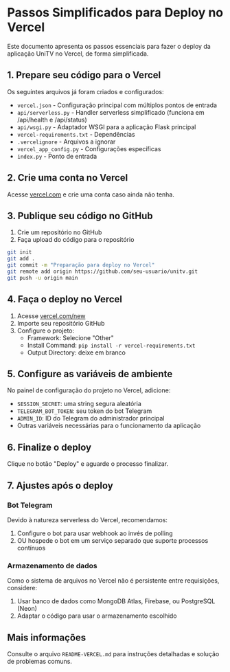 # Passos Simplificados para Deploy no Vercel

Este documento apresenta os passos essenciais para fazer o deploy da aplicação UniTV no Vercel, de forma simplificada.

## 1. Prepare seu código para o Vercel

Os seguintes arquivos já foram criados e configurados:

- `vercel.json` - Configuração principal com múltiplos pontos de entrada
- `api/serverless.py` - Handler serverless simplificado (funciona em /api/health e /api/status)
- `api/wsgi.py` - Adaptador WSGI para a aplicação Flask principal
- `vercel-requirements.txt` - Dependências
- `.vercelignore` - Arquivos a ignorar
- `vercel_app_config.py` - Configurações específicas
- `index.py` - Ponto de entrada

## 2. Crie uma conta no Vercel

Acesse [vercel.com](https://vercel.com) e crie uma conta caso ainda não tenha.

## 3. Publique seu código no GitHub

1. Crie um repositório no GitHub
2. Faça upload do código para o repositório

```bash
git init
git add .
git commit -m "Preparação para deploy no Vercel"
git remote add origin https://github.com/seu-usuario/unitv.git
git push -u origin main
```

## 4. Faça o deploy no Vercel

1. Acesse [vercel.com/new](https://vercel.com/new)
2. Importe seu repositório GitHub
3. Configure o projeto:
   - Framework: Selecione "Other"
   - Install Command: `pip install -r vercel-requirements.txt`
   - Output Directory: deixe em branco

## 5. Configure as variáveis de ambiente

No painel de configuração do projeto no Vercel, adicione:

- `SESSION_SECRET`: uma string segura aleatória
- `TELEGRAM_BOT_TOKEN`: seu token do bot Telegram
- `ADMIN_ID`: ID do Telegram do administrador principal
- Outras variáveis necessárias para o funcionamento da aplicação

## 6. Finalize o deploy

Clique no botão "Deploy" e aguarde o processo finalizar.

## 7. Ajustes após o deploy

### Bot Telegram

Devido à natureza serverless do Vercel, recomendamos:

1. Configure o bot para usar webhook ao invés de polling
2. OU hospede o bot em um serviço separado que suporte processos contínuos

### Armazenamento de dados

Como o sistema de arquivos no Vercel não é persistente entre requisições, considere:

1. Usar banco de dados como MongoDB Atlas, Firebase, ou PostgreSQL (Neon)
2. Adaptar o código para usar o armazenamento escolhido

## Mais informações

Consulte o arquivo `README-VERCEL.md` para instruções detalhadas e solução de problemas comuns.
